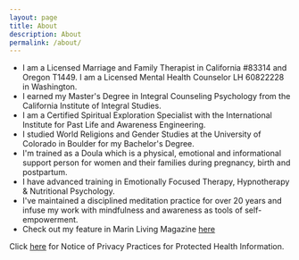```yaml
---
layout: page
title: About
description: About
permalink: /about/
---
```

<ul>
  <li>I am a Licensed Marriage and Family Therapist in California #83314 and Oregon T1449. I am a Licensed Mental Health Counselor LH 60822228 in Washington. </li>
  <li>I earned my Master's Degree in Integral Counseling Psychology from the California Institute of Integral Studies.</li>
  <li>I am a Certified Spiritual Exploration Specialist with the International Institute for Past Life and Awareness Engineering.</li>
  <li>I studied World Religions and Gender Studies at the University of Colorado in Boulder for my Bachelor's Degree.</li>
  <li>I'm trained as a Doula which is a physical, emotional and informational support person for women and their families during pregnancy, birth and postpartum.</li>
  <li>I have advanced training in Emotionally Focused Therapy, Hypnotherapy & Nutritional Psychology.</li>
  <li>I've maintained a disciplined meditation practice for over 20 years and infuse my work with mindfulness and awareness as tools of self-empowerment.</li>
  <li>Check out my feature in Marin Living Magazine <a href="https://marinlivingmagazine.com/bronwyn-wrobel-lmft-wize-therapy/">here</a></li>
</ul>

Click [here](https://www.hhs.gov/sites/default/files/ocr/privacy/hipaa/understanding/coveredentities/notice.pdf) for Notice of Privacy Practices for Protected Health Information.
